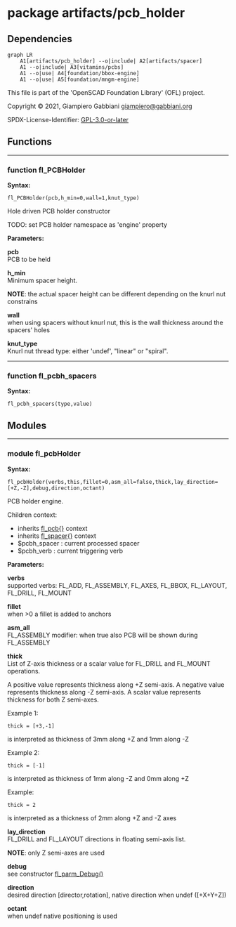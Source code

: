 # package artifacts/pcb_holder

## Dependencies

```mermaid
graph LR
    A1[artifacts/pcb_holder] --o|include| A2[artifacts/spacer]
    A1 --o|include| A3[vitamins/pcbs]
    A1 --o|use| A4[foundation/bbox-engine]
    A1 --o|use| A5[foundation/mngm-engine]
```

This file is part of the 'OpenSCAD Foundation Library' (OFL) project.

Copyright © 2021, Giampiero Gabbiani <giampiero@gabbiani.org>

SPDX-License-Identifier: [GPL-3.0-or-later](https://spdx.org/licenses/GPL-3.0-or-later.html)


## Functions

---

### function fl_PCBHolder

__Syntax:__

```text
fl_PCBHolder(pcb,h_min=0,wall=1,knut_type)
```

Hole driven PCB holder constructor

TODO: set PCB holder namespace as 'engine' property


__Parameters:__

__pcb__  
PCB to be held

__h_min__  
Minimum spacer height.

__NOTE__: the actual spacer height can be different depending on the knurl
nut constrains


__wall__  
when using spacers without knurl nut, this is the wall thickness around the
spacers' holes


__knut_type__  
Knurl nut thread type: either 'undef', "linear" or "spiral".



---

### function fl_pcbh_spacers

__Syntax:__

```text
fl_pcbh_spacers(type,value)
```

## Modules

---

### module fl_pcbHolder

__Syntax:__

    fl_pcbHolder(verbs,this,fillet=0,asm_all=false,thick,lay_direction=[+Z,-Z],debug,direction,octant)

PCB holder engine.

Children context:

  - inherits [fl_pcb{}](../vitamins/pcbs.md#module-fl_pcb) context
  - inherits [fl_spacer{}](spacer.md#module-fl_spacer) context
  - $pcbh_spacer   : current processed spacer
  - $pcbh_verb     : current triggering verb


__Parameters:__

__verbs__  
supported verbs: FL_ADD, FL_ASSEMBLY, FL_AXES, FL_BBOX, FL_LAYOUT,
FL_DRILL, FL_MOUNT


__fillet__  
when >0 a fillet is added to anchors

__asm_all__  
FL_ASSEMBLY modifier: when true also PCB will be shown during FL_ASSEMBLY

__thick__  
List of Z-axis thickness or a scalar value for FL_DRILL and FL_MOUNT
operations.

A positive value represents thickness along +Z semi-axis.
A negative value represents thickness along -Z semi-axis.
A scalar value represents thickness for both Z semi-axes.

Example 1:

    thick = [+3,-1]

is interpreted as thickness of 3mm along +Z and 1mm along -Z

Example 2:

    thick = [-1]

is interpreted as thickness of 1mm along -Z and 0mm along +Z

Example:

    thick = 2

is interpreted as a thickness of 2mm along +Z and -Z axes



__lay_direction__  
FL_DRILL and FL_LAYOUT directions in floating semi-axis list.

__NOTE__: only Z semi-axes are used


__debug__  
see constructor [fl_parm_Debug()](../foundation/core.md#function-fl_parm_debug)

__direction__  
desired direction [director,rotation], native direction when undef ([+X+Y+Z])

__octant__  
when undef native positioning is used


